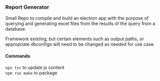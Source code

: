 ### Report Generator
Small Repo to compile and build an electron app with the purpose of querying and generating excel files from the results of the query from a database.   

Framework existing, but certain elements such as output paths, or appropriate dbconfigs will need to be changed as needed for use case.

#### Commands
`npx tsc` to update js content  
`npm run make` to package 
